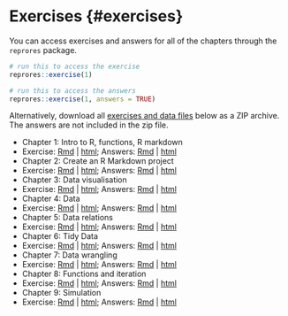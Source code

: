# Exercises {#exercises}

You can access exercises and answers for all of the chapters through the <code class='package'>reprores</code> package.


```r
# run this to access the exercise
reprores::exercise(1)

# run this to access the answers
reprores::exercise(1, answers = TRUE)
```

Alternatively, download all [exercises and data files](exercises/exercises.zip) below as a ZIP archive. The answers are not included in the zip file.

* Chapter 1: Intro to R, functions, R markdown
* Exercise: [Rmd](exercises/01_intro_exercise.Rmd) | [html](exercises/01_intro_exercise.html); Answers: [Rmd](exercises/01_intro_answers.Rmd) | [html](exercises/01_intro_answers.html)
* Chapter 2: Create an R Markdown project
* Exercise: [Rmd](exercises/02_repro_exercise.Rmd) | [html](exercises/02_repro_exercise.html); Answers: [Rmd](exercises/02_repro_answers.Rmd) | [html](exercises/02_repro_answers.html)
* Chapter 3: Data visualisation
* Exercise: [Rmd](exercises/03_ggplot_exercise.Rmd) | [html](exercises/03_ggplot_exercise.html); Answers: [Rmd](exercises/03_ggplot_answers.Rmd) | [html](exercises/03_ggplot_answers.html)
* Chapter 4: Data
* Exercise: [Rmd](exercises/04_data_exercise.Rmd) | [html](exercises/04_data_exercise.html); Answers: [Rmd](exercises/04_data_answers.Rmd) | [html](exercises/04_data_answers.html)
* Chapter 5: Data relations
* Exercise: [Rmd](exercises/05_joins_exercise.Rmd) | [html](exercises/05_joins_exercise.html); Answers: [Rmd](exercises/05_joins_answers.Rmd) | [html](exercises/05_joins_answers.html)
* Chapter 6: Tidy Data
* Exercise: [Rmd](exercises/06_tidyr_exercise.Rmd) | [html](exercises/06_tidyr_exercise.html); Answers: [Rmd](exercises/06_tidyr_answers.Rmd) | [html](exercises/06_tidyr_answers.html)
* Chapter 7: Data wrangling
* Exercise: [Rmd](exercises/07_dplyr_exercise.Rmd) | [html](exercises/07_dplyr_exercise.html); Answers: [Rmd](exercises/07_dplyr_answers.Rmd) | [html](exercises/07_dplyr_answers.html)
* Chapter 8: Functions and iteration
* Exercise: [Rmd](exercises/08_func_exercise.Rmd) | [html](exercises/08_func_exercise.html); Answers: [Rmd](exercises/08_func_answers.Rmd) | [html](exercises/08_func_answers.html)
* Chapter 9: Simulation
* Exercise: [Rmd](exercises/09_sim_exercise.Rmd) | [html](exercises/09_sim_exercise.html); Answers: [Rmd](exercises/09_sim_answers.Rmd) | [html](exercises/09_sim_answers.html)



